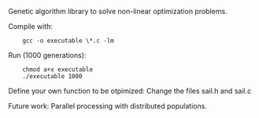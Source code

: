 Genetic algorithm library to solve non-linear optimization problems.

Compile with:
```
    gcc -o executable \*.c -lm
```

Run (1000 generations):
```
    chmod a+x executable
    ./executable 1000
```

Define your own function to be otpimized:
    Change the files sail.h and sail.c

Future work:
    Parallel processing with distributed populations.
